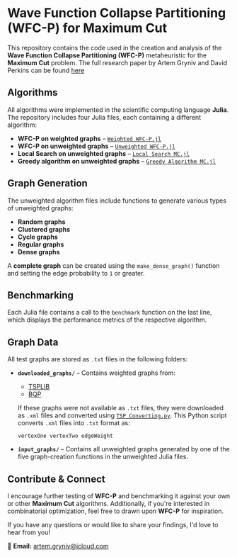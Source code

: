 # Wave Function Collapse Partitioning (WFC-P) for Maximum Cut

This repository contains the code used in the creation and analysis of the **Wave Function Collapse Partitioning (WFC-P)** metaheuristic for the **Maximum Cut** problem. The full research paper by Artem Gryniv and David Perkins can be found [here](https://github.com/ArtemGryniv/Wave-Function-Collapse-Partitioning/blob/49e5aa612dac39a172620c0e259ea3a16026265b/MaxCutPaper.pdf)

## Algorithms

All algorithms were implemented in the scientific computing language **Julia**. The repository includes four Julia files, each containing a different algorithm:

- **WFC-P on weighted graphs** – [`Weighted WFC-P.jl`](https://github.com/ArtemGryniv/Wave-Function-Collapse-Partitioning/blob/322002d73a3dd7b12f5f0102ec4251224bf5983e/Weighted%20WFC-P.jl)
- **WFC-P on unweighted graphs** – [`Unweighted WFC-P.jl`](https://github.com/ArtemGryniv/Wave-Function-Collapse-Partitioning/blob/322002d73a3dd7b12f5f0102ec4251224bf5983e/Unweighted%20WFC-P.jl)
- **Local Search on unweighted graphs** – [`Local Search MC.jl`](https://github.com/ArtemGryniv/Wave-Function-Collapse-Partitioning/blob/322002d73a3dd7b12f5f0102ec4251224bf5983e/Local%20Search%20MC.jl)
- **Greedy algorithm on unweighted graphs** – [`Greedy Algorithm MC.jl`](https://github.com/ArtemGryniv/Wave-Function-Collapse-Partitioning/blob/322002d73a3dd7b12f5f0102ec4251224bf5983e/Greedy%20Algorithm%20MC.jl)

## Graph Generation

The unweighted algorithm files include functions to generate various types of unweighted graphs:
- **Random graphs**
- **Clustered graphs**
- **Cycle graphs**
- **Regular graphs**
- **Dense graphs**

A **complete graph** can be created using the `make_dense_graph()` function and setting the edge probability to `1` or greater.

## Benchmarking

Each Julia file contains a call to the `benchmark` function on the last line, which displays the performance metrics of the respective algorithm.

## Graph Data

All test graphs are stored as `.txt` files in the following folders:

- **`downloaded_graphs/`** – Contains weighted graphs from:
  - [TSPLIB](http://comopt.ifi.uni-heidelberg.de/software/TSPLIB95/XML-TSPLIB/instances/)
  - [BQP](http://bqp.cs.uni-bonn.de/library/html/instances.html)

  If these graphs were not available as `.txt` files, they were downloaded as `.xml` files and converted using [`TSP Converting.py`](https://github.com/ArtemGryniv/Wave-Function-Collapse-Partitioning/blob/main/TSP%20Converting.py). This Python script converts `.xml` files into `.txt` format as:
  ```
  vertexOne vertexTwo edgeWeight
  ```

- **`input_graphs/`** – Contains all unweighted graphs generated by one of the five graph-creation functions in the unweighted Julia files.

## Contribute & Connect

I encourage further testing of **WFC-P** and benchmarking it against your own or other **Maximum Cut** algorithms. Additionally, if you're interested in combinatorial optimization, feel free to drawn upon **WFC-P** for inspiration.

If you have any questions or would like to share your findings, I'd love to hear from you!

📧 **Email:** [artem.gryniv@icloud.com](mailto:artem.gryniv@icloud.com)
